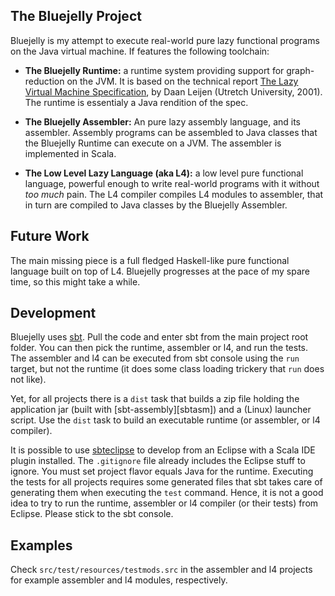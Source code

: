 ## The Bluejelly Project

Bluejelly is my attempt to execute real-world pure lazy functional programs on the 
Java virtual machine. If features the following toolchain:

* **The Bluejelly Runtime:** a runtime system providing support for graph-reduction on the JVM.
    It is based on the technical report [The Lazy Virtual Machine Specification][lvm], by Daan 
    Leijen (Utretch University, 2001). The runtime is essentialy a Java rendition of the spec.

* **The Bluejelly Assembler:** An pure lazy assembly language, and its assembler. Assembly 
    programs can be assembled to Java classes that the Bluejelly Runtime can execute on a JVM.
    The assembler is implemented in Scala.

* **The Low Level Lazy Language (aka L4):** a low level pure functional language, powerful 
    enough to write real-world programs with it without *too much* pain. The L4 compiler
    compiles L4 modules to assembler, that in turn are compiled to Java classes by the 
    Bluejelly Assembler.

## Future Work

The main missing piece is a full fledged Haskell-like pure functional language built on
top of L4. Bluejelly progresses at the pace of my spare time, so this might take a while.

## Development

Bluejelly uses [sbt][]. Pull the code and enter sbt from the main project root folder. You can
then pick the runtime, assembler or l4, and run the tests. The assembler and l4 can be executed 
from sbt console using the `run` target, but not the runtime (it does some class loading trickery 
that `run` does not like).

Yet, for all projects there is a `dist` task that builds a zip file holding the application jar 
(built with [sbt-assembly][sbtasm]) and a (Linux) launcher script. Use the `dist` task to build an
executable runtime (or assembler, or l4 compiler).

It is possible to use [sbteclipse][] to develop from an Eclipse with a Scala IDE plugin installed.
The `.gitignore` file already includes the Eclipse stuff to ignore. You must set project flavor
equals Java for the runtime. Executing the tests for all projects requires some generated files
that sbt takes care of generating them when executing the `test` command. Hence, it is not a 
good idea to try to run the runtime, assembler or l4 compiler (or their tests) from Eclipse.
Please stick to the sbt console.

## Examples

Check `src/test/resources/testmods.src` in the assembler and l4 projects for example assembler
and l4 modules, respectively.

[lvm]:          http://www.cs.uu.nl/research/techreps/repo/CS-2004/2004-052.pdf
[sbt]:          http://www.scala-sbt.org/
[sbt-assembly]: https://github.com/sbt/sbt-assembly
[sbteclipse]:   https://github.com/typesafehub/sbteclipse

